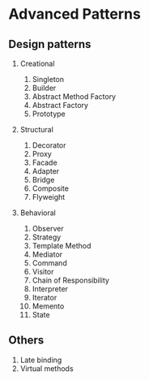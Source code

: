 # Advanced Patterns

## Design patterns

1. Creational
    1. Singleton
    2. Builder
    3. Abstract Method Factory
    4. Abstract Factory
    5. Prototype

2. Structural
    1. Decorator
    2. Proxy
    3. Facade
    4. Adapter
    5. Bridge
    6. Composite
    7. Flyweight

3. Behavioral
    1. Observer
    2. Strategy
    3. Template Method
    4. Mediator
    5. Command
    6. Visitor
    7. Chain of Responsibility
    8. Interpreter
    9. Iterator
    10. Memento
    11. State

## Others
   1. Late binding
   2. Virtual methods

